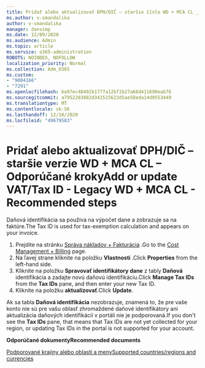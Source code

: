 ```yaml
---
title: Pridať alebo aktualizovať DPH/DIČ – staršie číslo WD + MCA CL _ Odporúčané kroky
ms.author: v-smandalika
author: v-smandalika
manager: dansimp
ms.date: 12/09/2020
ms.audience: Admin
ms.topic: article
ms.service: o365-administration
ROBOTS: NOINDEX, NOFOLLOW
localization_priority: Normal
ms.collection: Adm_O365
ms.custom:
- "9004166"
- "7291"
ms.openlocfilehash: ba97ec48492b1777a12bf2b27a68d411690eab76
ms.sourcegitcommit: a7952283882d341515623d5ae58eda14d0553449
ms.translationtype: MT
ms.contentlocale: sk-SK
ms.lasthandoff: 12/10/2020
ms.locfileid: "49679583"
---
```

# <a name="add-or-update-vattax-id---legacy-wd--mca-cl---recommended-steps"></a><span data-ttu-id="6eba7-102">Pridať alebo aktualizovať DPH/DIČ – staršie verzie WD + MCA CL – Odporúčané kroky</span><span class="sxs-lookup"><span data-stu-id="6eba7-102">Add or update VAT/Tax ID - Legacy WD + MCA CL - Recommended steps</span></span>

<span data-ttu-id="6eba7-103">Daňová identifikácia sa používa na výpočet dane a zobrazuje sa na faktúre.</span><span class="sxs-lookup"><span data-stu-id="6eba7-103">The Tax ID is used for tax-exemption calculation and appears on your invoice.</span></span>

1. <span data-ttu-id="6eba7-104">Prejdite na stránku [Správa nákladov + Fakturácia](https://ms.portal.azure.com/#blade/Microsoft_Azure_GTM/ModernBillingMenuBlade/Overview) .</span><span class="sxs-lookup"><span data-stu-id="6eba7-104">Go to the [Cost Management + Billing](https://ms.portal.azure.com/#blade/Microsoft_Azure_GTM/ModernBillingMenuBlade/Overview) page.</span></span> 
2. <span data-ttu-id="6eba7-105">Na ľavej strane kliknite na položku **Vlastnosti** .</span><span class="sxs-lookup"><span data-stu-id="6eba7-105">Click **Properties** from the left-hand side.</span></span> 
3. <span data-ttu-id="6eba7-106">Kliknite na položku **Spravovať identifikátory dane** z tably **Daňová** identifikácia a zadajte novú daňovú identifikáciu.</span><span class="sxs-lookup"><span data-stu-id="6eba7-106">Click **Manage Tax IDs** from the **Tax IDs** pane, and then enter your new Tax ID.</span></span>
4. <span data-ttu-id="6eba7-107">Kliknite na položku **aktualizovať**.</span><span class="sxs-lookup"><span data-stu-id="6eba7-107">Click **Update**.</span></span> 

<span data-ttu-id="6eba7-108">Ak sa tabla **Daňová identifikácia** nezobrazuje, znamená to, že pre vaše konto nie sú pre vašu oblasť zhromaždené daňové identifikátory ani aktualizácia daňových identifikácií v portáli nie je podporovaná.</span><span class="sxs-lookup"><span data-stu-id="6eba7-108">If you don't see the **Tax IDs** pane, that means that Tax IDs are not yet collected for your region, or updating Tax IDs in the portal is not supported for your account.</span></span>

<span data-ttu-id="6eba7-109">**Odporúčané dokumenty**</span><span class="sxs-lookup"><span data-stu-id="6eba7-109">**Recommended documents**</span></span>

[<span data-ttu-id="6eba7-110">Podporované krajiny alebo oblasti a meny</span><span class="sxs-lookup"><span data-stu-id="6eba7-110">Supported countries/regions and currencies</span></span>](https://azure.microsoft.com/pricing/faq/)


